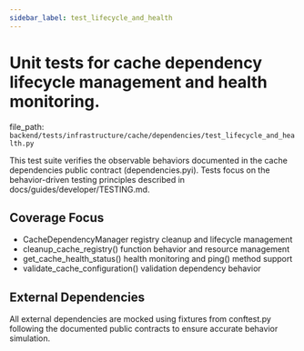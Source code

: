 ```yaml
---
sidebar_label: test_lifecycle_and_health
---
```


# Unit tests for cache dependency lifecycle management and health monitoring.

  file_path: `backend/tests/infrastructure/cache/dependencies/test_lifecycle_and_health.py`

This test suite verifies the observable behaviors documented in the
cache dependencies public contract (dependencies.pyi). Tests focus on the
behavior-driven testing principles described in docs/guides/developer/TESTING.md.

## Coverage Focus

- CacheDependencyManager registry cleanup and lifecycle management
- cleanup_cache_registry() function behavior and resource management
- get_cache_health_status() health monitoring and ping() method support
- validate_cache_configuration() validation dependency behavior

## External Dependencies

All external dependencies are mocked using fixtures from conftest.py following
the documented public contracts to ensure accurate behavior simulation.
